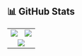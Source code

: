 ## 📊 GitHub Stats

<div align="center">

  <table>
    <tr>
      <td>
        <img src="https://github-readme-stats.vercel.app/api?username=fkrndev&theme=tokyonight&show_icons=true&hide_border=false&count_private=true" />
      </td>
      <td>
        <img src="https://github-readme-streak-stats.herokuapp.com/?user=fkrndev&theme=tokyonight&hide_border=false" />
      </td>
    </tr>
    <tr>
      <td colspan="2" align="center">
        <img src="https://github-readme-stats.vercel.app/api/top-langs/?username=fkrndev&theme=tokyonight&show_icons=true&hide_border=false&layout=compact" />
      </td>
    </tr>
  </table>

</div>
